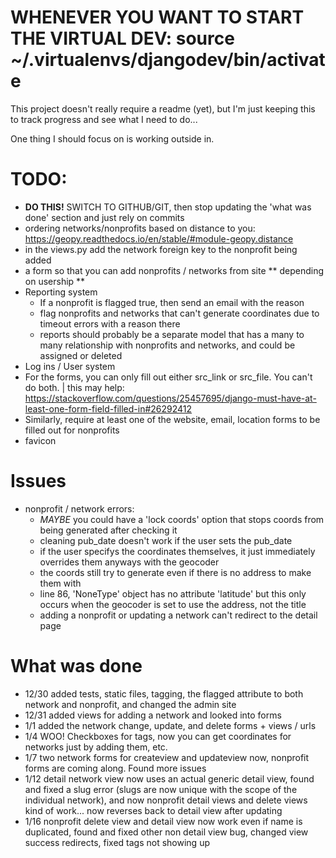 # WHENEVER YOU WANT TO START THE VIRTUAL DEV: source ~/.virtualenvs/djangodev/bin/activate

This project doesn't really require a readme (yet), but I'm just keeping this to track progress and see what I need to do...

One thing I should focus on is working outside in.

# TODO:
* **DO THIS!** SWITCH TO GITHUB/GIT, then stop updating the 'what was done' section and just rely on commits
* ordering networks/nonprofits based on distance to you: https://geopy.readthedocs.io/en/stable/#module-geopy.distance
* in the views.py add the network foreign key to the nonprofit being added
* a form so that you can add nonprofits / networks from site ** depending on usership **
* Reporting system
	* If a nonprofit is flagged true, then send an email with the reason
	* flag nonprofits and networks that can't generate coordinates due to timeout errors with a reason there
	* reports should probably be a separate model that has a many to many relationship with nonprofits and networks, and could be assigned or deleted
* Log ins / User system
* For the forms, you can only fill out either src_link or src_file. You can't do both. | this may help: https://stackoverflow.com/questions/25457695/django-must-have-at-least-one-form-field-filled-in#26292412
* Similarly, require at least one of the website, email, location forms to be filled out for nonprofits
* favicon

# Issues
* nonprofit / network errors:
	* *MAYBE* you could have a 'lock coords' option that stops coords from being generated after checking it
	* cleaning pub_date doesn't work if the user sets the pub_date
	* if the user specifys the coordinates themselves, it just immediately overrides them anyways with the geocoder
	* the coords still try to generate even if there is no address to make them with
	* line 86, 'NoneType' object has no attribute 'latitude' but this only occurs when the geocoder is set to use the address, not the title
	* adding a nonprofit or updating a network can't redirect to the detail page

# What was done
* 12/30 added tests, static files, tagging, the flagged attribute to both network and nonprofit, and changed the admin site
* 12/31 added views for adding a network and looked into forms
* 1/1 added the network change, update, and delete forms + views / urls
* 1/4 WOO! Checkboxes for tags, now you can get coordinates for networks just by adding them, etc.
* 1/7 two network forms for createview and updateview now, nonprofit forms are coming along. Found more issues
* 1/12 detail network view now uses an actual generic detail view, found and fixed a slug error (slugs are now unique with the scope of the individual network), and now nonprofit detail views and delete views kind of work... now reverses back to detail view after updating
* 1/16 nonprofit delete view and detail view now work even if name is duplicated, found and fixed other non detail view bug, changed view success redirects, fixed tags not showing up